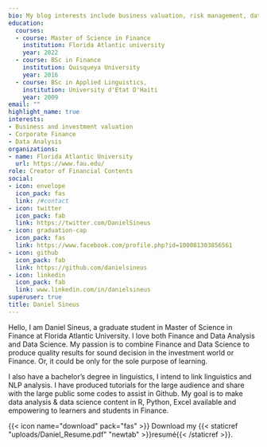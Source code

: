 ```yaml
---
bio: My blog interests include business valuation, risk management, data analysis, investment portfolio management , and other matters related to entertainments.
education:
  courses:
  - course: Master of Science in Finance
    institution: Florida Atlantic university
    year: 2022
  - course: BSc in Finance
    institution: Quisqueya University
    year: 2016
  - course: BSc in Applied Linguistics, 
    institution: University d'Etat D'Haiti
    year: 2009
email: ""
highlight_name: true
interests:
- Business and investment valuation 
- Corporate Finance
- Data Analysis
organizations:
- name: Florida Atlantic University
  url: https://www.fau.edu/
role: Creator of Financial Contents
social:
- icon: envelope
  icon_pack: fas
  link: /#contact
- icon: twitter
  icon_pack: fab
  link: https://twitter.com/DanielSineus
- icon: graduation-cap
  icon_pack: fas
  link: https://www.facebook.com/profile.php?id=100081303856561
- icon: github
  icon_pack: fab
  link: https://github.com/danielsineus
- icon: linkedin
  icon_pack: fab
  link: www.linkedin.com/in/danielsineus
superuser: true
title: Daniel Sineus
---
```


Hello, I am Daniel Sineus, a graduate student in Master of Science in Finance at Florida Atlantic University. I love both Finance and Data Analysis and Data Science. My passion is to combine Finance and Data Science to produce quality results for sound decision in the investment world or Finance. Or, it could be only for the sole purpose of learning. 

I also have a bachelor’s degree in linguistics, I intend to link linguistics and NLP analysis. I have produced tutorials for the large audience and share with the large public some codes to assist in Github. My goal is to make data analysis & data science content in R, Python, Excel available and empowering to learners and students in Finance. 


{{< icon name="download" pack="fas" >}} Download my {{< staticref "uploads/Daniel_Resume.pdf" "newtab" >}}resumé{{< /staticref >}}.
